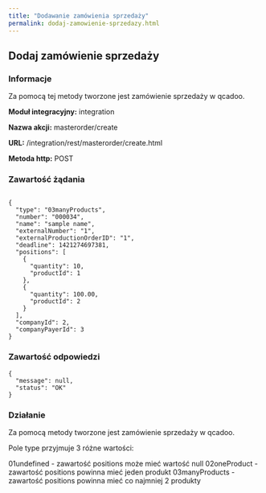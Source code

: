 ```yaml
---
title: "Dodawanie zamówienia sprzedaży"
permalink: dodaj-zamowienie-sprzedazy.html
---
```


## Dodaj zamówienie sprzedaży
### Informacje

Za pomocą tej metody tworzone jest zamówienie sprzedaży w qcadoo.

  **Moduł integracyjny:** integration

  **Nazwa akcji:** masterorder/create

  **URL:** /integration/rest/masterorder/create.html

  **Metoda http:** POST

### Zawartość żądania
~~~~~~~~

{
  "type": "03manyProducts",
  "number": "000034",
  "name": "sample name",
  "externalNumber": "1",
  "externalProductionOrderID": "1",
  "deadline": 1421274697381,
  "positions": [
    {
      "quantity": 10,
      "productId": 1
    },
    {
      "quantity": 100.00,
      "productId": 2
    }
  ],
  "companyId": 2,
  "companyPayerId": 3
}

~~~~~~~~


### Zawartość odpowiedzi
~~~~~~~~
{
  "message": null,
  "status": "OK"
}
~~~~~~~~

### Działanie

Za pomocą metody tworzone jest zamówienie sprzedaży w qcadoo.

Pole type przyjmuje 3 różne wartości:

01undefined - zawartość positions może mieć wartość null
02oneProduct - zawartość positions powinna mieć jeden produkt
03manyProducts - zawartość positions powinna mieć co najmniej 2 produkty
